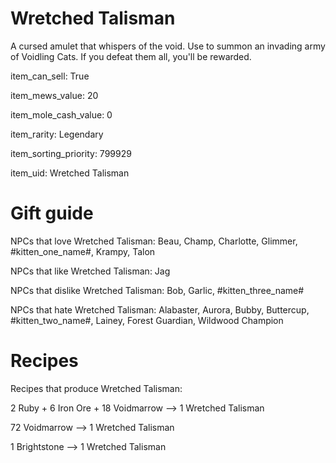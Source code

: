 # Wretched Talisman

A cursed amulet that whispers of the void. Use to summon an invading army of Voidling Cats. If you defeat them all, you'll be rewarded.

item_can_sell: True

item_mews_value: 20

item_mole_cash_value: 0

item_rarity: Legendary

item_sorting_priority: 799929

item_uid: Wretched Talisman

# Gift guide

NPCs that love Wretched Talisman: Beau, Champ, Charlotte, Glimmer, #kitten_one_name#, Krampy, Talon

NPCs that like Wretched Talisman: Jag

NPCs that dislike Wretched Talisman: Bob, Garlic, #kitten_three_name#

NPCs that hate Wretched Talisman: Alabaster, Aurora, Bubby, Buttercup, #kitten_two_name#, Lainey, Forest Guardian, Wildwood Champion

# Recipes

Recipes that produce Wretched Talisman:

2 Ruby + 6 Iron Ore + 18 Voidmarrow --> 1 Wretched Talisman

72 Voidmarrow --> 1 Wretched Talisman

1 Brightstone --> 1 Wretched Talisman